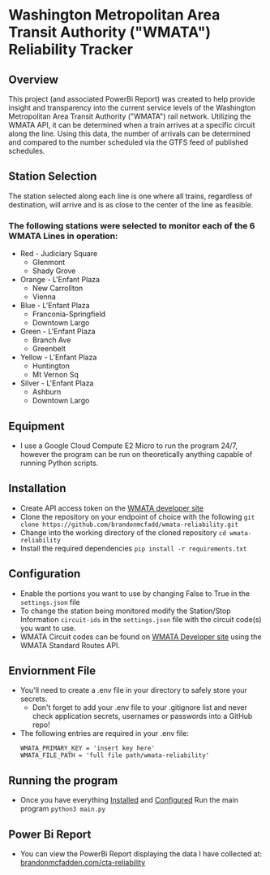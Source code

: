 # Washington Metropolitan Area Transit Authority ("WMATA") Reliability Tracker

## Overview
This project (and associated PowerBi Report) was created to help provide insight and transparency into the current service levels of the Washington Metropolitan Area Transit Authority ("WMATA") rail network. Utilizing the WMATA API, it can be determined when a train arrives at a specific circuit along the line. Using this data, the number of arrivals can be determined and compared to the number scheduled via the GTFS feed of published schedules.

## Station Selection 
The station selected along each line is one where all trains, regardless of destination, will arrive and is as close to the center of the line as feasible.

### The following stations were selected to monitor each of the 6 WMATA Lines in operation:
* Red - Judiciary Square
    * Glenmont
    * Shady Grove
* Orange - L'Enfant Plaza
    * New Carrollton
    * Vienna
* Blue - L'Enfant Plaza
    * Franconia-Springfield
    * Downtown Largo
* Green - L'Enfant Plaza
    * Branch Ave
    * Greenbelt
* Yellow - L'Enfant Plaza
    * Huntington
    * Mt Vernon Sq
* Silver - L'Enfant Plaza
    * Ashburn
    * Downtown Largo


## Equipment
* I use a Google Cloud Compute E2 Micro to run the program 24/7, however the program can be run on theoretically anything capable of running Python scripts.

## Installation
* Create API access token on the [WMATA developer site](https://developer.wmata.com) 
* Clone the repository on your endpoint of choice with the following `git clone https://github.com/brandonmcfadd/wmata-reliability.git`
* Change into the working directory of the cloned repository `cd wmata-reliability`
* Install the required dependencies `pip install -r requirements.txt`

## Configuration
* Enable the portions you want to use by changing False to True in the `settings.json` file
* To change the station being monitored modify the Station/Stop Information `circuit-ids` in the `settings.json` file with the circuit code(s) you want to use.
* WMATA Circuit codes can be found on [WMATA Developer site](https://developer.wmata.com/docs/services/5763fa6ff91823096cac1057/operations/57641afc031f59363c586dca?) using the WMATA Standard Routes API.

## Enviornment File
* You'll need to create a .env file in your directory to safely store your secrets.
    * Don't forget to add your .env file to your .gitignore list and never check application secrets, usernames or passwords into a GitHub repo! 
* The following entries are required in your .env file:
    ```
    WMATA_PRIMARY_KEY = 'insert key here'
    WMATA_FILE_PATH = 'full file path/wmata-reliability'
    ```

## Running the program
* Once you have everything [Installed](#Installation) and [Configured](#Configuration) Run the main program `python3 main.py`

## Power Bi Report
* You can view the PowerBi Report displaying the data I have collected at:<br>[brandonmcfadden.com/cta-reliability](https://brandonmcfadden.com/wmata-reliability)